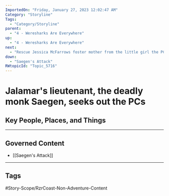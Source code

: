 ```yaml
---
ImportedOn: "Friday, January 27, 2023 12:02:47 AM"
Category: "Storyline"
Tags:
  - "Category/Storyline"
parent:
  - "4 - Weresharks Are Everywhere"
up:
  - "4 - Weresharks Are Everywhere"
next:
  - "Rescue Jessica McFarrows foster mother from the little girl the PCs once saved"
down:
  - "Saegen's Attack"
RWtopicId: "Topic_5716"
---
```

# Jalamar's lieutenant, the deadly monk Saegen, seeks out the PCs
## Key People, Places, and Things
---
## Governed Content
- [[Saegen's Attack]]


---
## Tags
#Story-Scope/RzrCoast-Non-Adventure-Content

